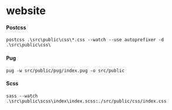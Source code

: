 # website

#### Postcss
```
postcss .\src\public\css\*.css --watch --use autoprefixer -d .\src\public\css\
```

#### Pug
```
pug -w src/public/pug/index.pug -o src/public
```

#### Scss
```
sass --watch .\src\public\scss\index\index.scss:./src/public/css/index.css
```